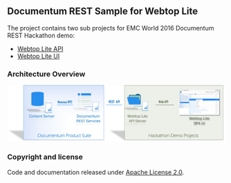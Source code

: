 ## Documentum REST Sample for Webtop Lite

The project contains two sub projects for EMC World 2016 Documentum REST Hackathon demo:
* [Webtop Lite API](https://github.com/Enterprise-Content-Management/emcworld2016-hackathon-documentum-rest/tree/master/webtop-lite-api)
* [Webtop Lite UI](https://github.com/Enterprise-Content-Management/emcworld2016-hackathon-documentum-rest/tree/master/webtop-lite-ui)

### Architecture Overview
![Webtop Lite Architecture Overview](https://raw.githubusercontent.com/Enterprise-Content-Management/emcworld2016-hackathon-documentum-rest/master/resources/webtoplite.png)


### Copyright and license

Code and documentation released under [Apache License 2.0](https://raw.githubusercontent.com/Enterprise-Content-Management/emcworld2016-hackathon-documentum-rest/master/LICENSE).




